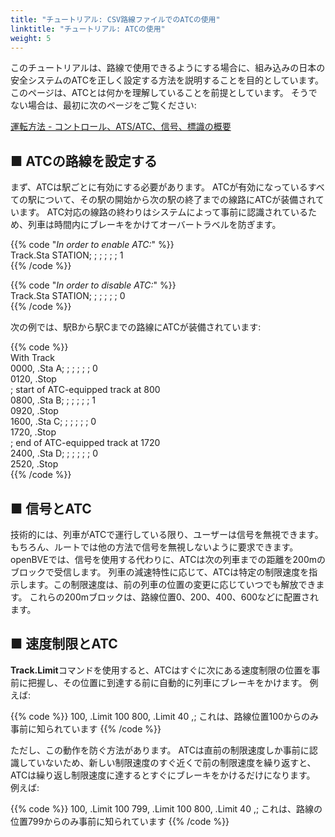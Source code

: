 ```yaml
---
title: "チュートリアル: CSV路線ファイルでのATCの使用"
linktitle: "チュートリアル: ATCの使用"
weight: 5
---
```


このチュートリアルは、路線で使用できるようにする場合に、組み込みの日本の安全システムのATCを正しく設定する方法を説明することを目的としています。 このページは、ATCとは何かを理解していることを前提としています。 そうでない場合は、最初に次のページをご覧ください:

[運転方法 - コントロール、ATS/ATC、信号、標識の概要](https://openbve-project.net/play-japanese/)

## ■ ATCの路線を設定する
まず、ATCは駅ごとに有効にする必要があります。 ATCが有効になっているすべての駅について、その駅の開始から次の駅の終了までの線路にATCが装備されています。 ATC対応の線路の終わりはシステムによって事前に認識されているため、列車は時間内にブレーキをかけてオーバートラベルを防ぎます。

{{% code "*In order to enable ATC:*" %}}  
Track.Sta STATION; ; ; ; ; ; 1  
{{% /code %}}

{{% code "*In order to disable ATC:*" %}}  
Track.Sta STATION; ; ; ; ; ; 0  
{{% /code %}}

次の例では、駅Bから駅Cまでの路線にATCが装備されています:

{{% code %}}  
With Track  
0000, .Sta A; ; ; ; ; ; 0  
0120, .Stop  
; start of ATC-equipped track at 800  
0800, .Sta B; ; ; ; ; ; 1  
0920, .Stop  
1600, .Sta C; ; ; ; ; ; 0  
1720, .Stop  
; end of ATC-equipped track at 1720  
2400, .Sta D; ; ; ; ; ; 0  
2520, .Stop  
{{% /code %}}

## ■ 信号とATC

技術的には、列車がATCで運行している限り、ユーザーは信号を無視できます。 もちろん、ルートでは他の方法で信号を無視しないように要求できます。 openBVEでは、信号を使用する代わりに、ATCは次の列車までの距離を200mのブロックで受信します。 列車の減速特性に応じて、ATCは特定の制限速度を指示します。この制限速度は、前の列車の位置の変更に応じていつでも解放できます。 これらの200mブロックは、路線位置0、200、400、600などに配置されます。

## ■ 速度制限とATC

**Track.Limit**コマンドを使用すると、ATCはすぐに次にある速度制限の位置を事前に把握し、その位置に到達する前に自動的に列車にブレーキをかけます。 例えば:

{{% code %}}
100, .Limit 100 
800, .Limit 40 ,; これは、路線位置100からのみ事前に知られています 
{{% /code %}}

ただし、この動作を防ぐ方法があります。 ATCは直前の制限速度しか事前に認識していないため、新しい制限速度のすぐ近くで前の制限速度を繰り返すと、ATCは繰り返し制限速度に達するとすぐにブレーキをかけるだけになります。 例えば:

{{% code %}}
100, .Limit 100 
799, .Limit 100 
800, .Limit 40 ,; これは、路線の位置799からのみ事前に知られています
{{% /code %}}
